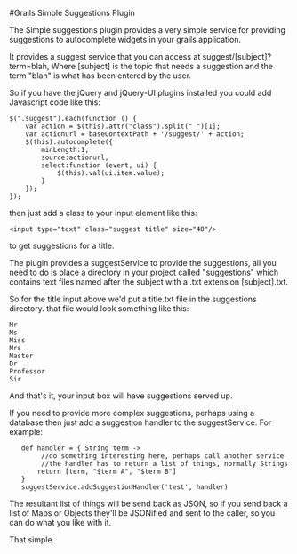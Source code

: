 #Grails Simple Suggestions Plugin

The Simple suggestions plugin provides a very simple service for providing suggestions to autocomplete widgets in your grails application.

It provides a suggest service that you can access at suggest/[subject]?term=blah, Where [subject] is the topic that needs a suggestion
 and the term "blah" is what has been entered by the user.

So if you have the jQuery and jQuery-UI plugins installed you could add Javascript code like this:

    $(".suggest").each(function () {
        var action = $(this).attr("class").split(" ")[1];
        var actionurl = baseContextPath + '/suggest/' + action;
        $(this).autocomplete({
            minLength:1,
            source:actionurl,
            select:function (event, ui) {
                $(this).val(ui.item.value);
            }
        });
    });

then just add a class to your input element like this:

    <input type="text" class="suggest title" size="40"/>

to get suggestions for a title.

The plugin provides a suggestService to provide the suggestions, all you need to do is place a directory in your project called
"suggestions" which contains text files named after the subject with a .txt extension [subject].txt.

So for the title input above we'd put a title.txt file in the suggestions directory. that file would look something like this:

    Mr
    Ms
    Miss
    Mrs
    Master
    Dr
    Professor
    Sir

And that's it, your input box will have suggestions served up.

If you need to provide more complex suggestions, perhaps using a database then just add a suggestion handler to the suggestService.
For example:

       def handler = { String term ->
            //do something interesting here, perhaps call another service
            //the handler has to return a list of things, normally Strings
           return [term, "$term A", "$term B"]
       }
       suggestService.addSuggestionHandler('test', handler)

The resultant list of things will be send back as JSON, so if you send back a list of Maps or Objects they'll be JSONified
and sent to the caller, so you can do what you like with it.

That simple.